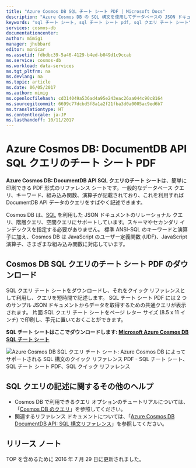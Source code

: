 ```yaml
---
title: "Azure Cosmos DB SQL チート シート PDF | Microsoft Docs"
description: "Azure Cosmos DB の SQL 構文を使用してデータベースの JSON ドキュメントに対してクエリを実行する際に役立つ、印刷可能な SQL チート シート PDF - SQL クイック リファレンス"
keywords: "sql チート シート, sql チート シート pdf, sql クエリ チート シート"
services: cosmos-db
documentationcenter: 
author: mimig1
manager: jhubbard
editor: monicar
ms.assetid: fdbdbc39-5a46-4129-b4ed-b049d1c9ccab
ms.service: cosmos-db
ms.workload: data-services
ms.tgt_pltfrm: na
ms.devlang: na
ms.topic: article
ms.date: 06/05/2017
ms.author: mimig
ms.openlocfilehash: cd314049a536ad4a95e243eac26aa044c90c8164
ms.sourcegitcommit: 6699c77dcbd5f8a1a2f21fba3d0a0005ac9ed6b7
ms.translationtype: HT
ms.contentlocale: ja-JP
ms.lasthandoff: 10/11/2017
---
```

# <a name="azure-cosmos-db-documentdb-api-sql-query-cheat-sheet-pdf"></a>Azure Cosmos DB: DocumentDB API SQL クエリのチート シート PDF
**Azure Cosmos DB: DocumentDB API SQL クエリのチート シート**は、簡単に印刷できる PDF 形式のリファレンス シートです。一般的なデータベース クエリ、キーワード、組み込み関数、演算子が記載されており、これを利用すれば DocumentDB API データのクエリをすばやく記述できます。 

Cosmos DB は、[SQL](documentdb-sql-query.md) を利用した JSON ドキュメントのリレーショナル クエリ、階層クエリ、空間クエリにサポートしています。スキーマやセカンダリ インデックスを指定する必要がありません。 標準 ANSI-SQL のキーワードと演算子に加え、Cosmos DB は JavaScript のユーザー定義関数 (UDF)、JavaScript 演算子、さまざまな組み込み関数に対応しています。

## <a name="download-the-cosmos-db-sql-query-cheat-sheet-pdf"></a>Cosmos DB SQL クエリのチート シート PDF のダウンロード
SQL クエリ チート シートをダウンロードし、それをクイック リファレンスとして利用し、クエリを短時間で記述します。 SQL チート シート PDF には 2 つのサンプル JSON ドキュメントからデータを取得するための共通クエリが表示されます。 片面 SQL クエリ チート シートをページ レター サイズ (8.5 x 11 インチ) で印刷し、手元に置いておくことができます。

**SQL チート シートはここでダウンロードします: [Microsoft Azure Cosmos DB SQL チート シート](http://go.microsoft.com/fwlink/?LinkId=623215)**

![Azure Cosmos DB SQL クエリ チート シート: Azure Cosmos DB によってサポートされる SQL 構文のクイック リファレンス PDF - SQL チート シート、SQL チート シート PDF、SQL クイック リファレンス][cheat-sheet]

[cheat-sheet]: ./media/documentdb-sql-query-cheat-sheet/microsoft-documentdb-sql-query-cheat-sheet-v4.png


## <a name="more-help-with-writing-sql-queries"></a>SQL クエリの記述に関するその他のヘルプ
* Cosmos DB で利用できるクエリ オプションのチュートリアルについては、「[Cosmos DB のクエリ](documentdb-sql-query.md)」を参照してください。
* 関連するリファレンス ドキュメントについては、「[Azure Cosmos DB DocumentDB API: SQL 構文リファレンス](https://msdn.microsoft.com/library/azure/dn782250.aspx)」を参照してください。

## <a name="release-notes"></a>リリース ノート
TOP を含めるために 2016 年 7 月 29 日に更新されました。


